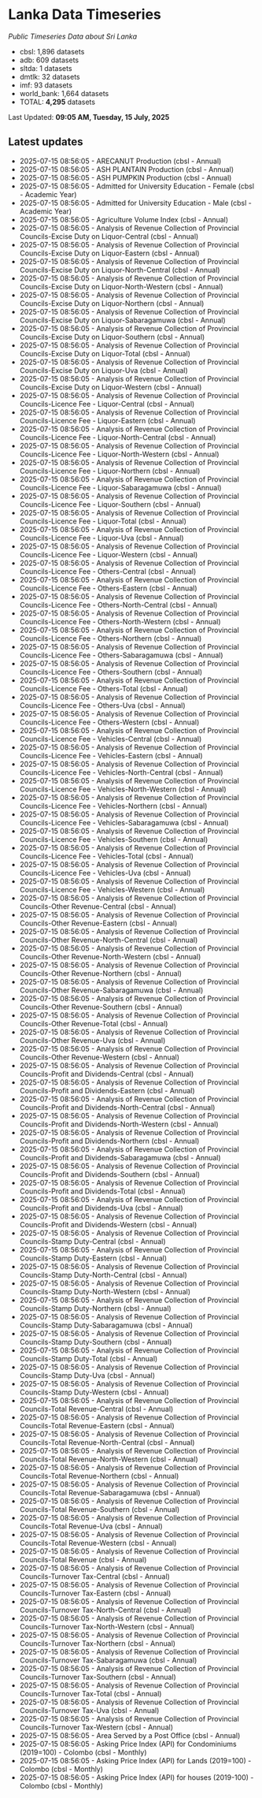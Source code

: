 # Lanka Data Timeseries
*Public Timeseries Data about Sri Lanka*

* cbsl: 1,896 datasets
* adb: 609 datasets
* sltda: 1 datasets
* dmtlk: 32 datasets
* imf: 93 datasets
* world_bank: 1,664 datasets
* TOTAL: **4,295** datasets

Last Updated: **09:05 AM, Tuesday, 15 July, 2025**

## Latest updates

* 2025-07-15 08:56:05 - ARECANUT Production (cbsl - Annual)
* 2025-07-15 08:56:05 - ASH PLANTAIN Production (cbsl - Annual)
* 2025-07-15 08:56:05 - ASH PUMPKIN Production (cbsl - Annual)
* 2025-07-15 08:56:05 - Admitted for University Education - Female (cbsl - Academic Year)
* 2025-07-15 08:56:05 - Admitted for University Education - Male (cbsl - Academic Year)
* 2025-07-15 08:56:05 - Agriculture Volume Index (cbsl - Annual)
* 2025-07-15 08:56:05 - Analysis of Revenue Collection of Provincial Councils-Excise Duty on Liquor-Central (cbsl - Annual)
* 2025-07-15 08:56:05 - Analysis of Revenue Collection of Provincial Councils-Excise Duty on Liquor-Eastern (cbsl - Annual)
* 2025-07-15 08:56:05 - Analysis of Revenue Collection of Provincial Councils-Excise Duty on Liquor-North-Central (cbsl - Annual)
* 2025-07-15 08:56:05 - Analysis of Revenue Collection of Provincial Councils-Excise Duty on Liquor-North-Western (cbsl - Annual)
* 2025-07-15 08:56:05 - Analysis of Revenue Collection of Provincial Councils-Excise Duty on Liquor-Northern (cbsl - Annual)
* 2025-07-15 08:56:05 - Analysis of Revenue Collection of Provincial Councils-Excise Duty on Liquor-Sabaragamuwa (cbsl - Annual)
* 2025-07-15 08:56:05 - Analysis of Revenue Collection of Provincial Councils-Excise Duty on Liquor-Southern (cbsl - Annual)
* 2025-07-15 08:56:05 - Analysis of Revenue Collection of Provincial Councils-Excise Duty on Liquor-Total (cbsl - Annual)
* 2025-07-15 08:56:05 - Analysis of Revenue Collection of Provincial Councils-Excise Duty on Liquor-Uva (cbsl - Annual)
* 2025-07-15 08:56:05 - Analysis of Revenue Collection of Provincial Councils-Excise Duty on Liquor-Western (cbsl - Annual)
* 2025-07-15 08:56:05 - Analysis of Revenue Collection of Provincial Councils-Licence Fee - Liquor-Central (cbsl - Annual)
* 2025-07-15 08:56:05 - Analysis of Revenue Collection of Provincial Councils-Licence Fee - Liquor-Eastern (cbsl - Annual)
* 2025-07-15 08:56:05 - Analysis of Revenue Collection of Provincial Councils-Licence Fee - Liquor-North-Central (cbsl - Annual)
* 2025-07-15 08:56:05 - Analysis of Revenue Collection of Provincial Councils-Licence Fee - Liquor-North-Western (cbsl - Annual)
* 2025-07-15 08:56:05 - Analysis of Revenue Collection of Provincial Councils-Licence Fee - Liquor-Northern (cbsl - Annual)
* 2025-07-15 08:56:05 - Analysis of Revenue Collection of Provincial Councils-Licence Fee - Liquor-Sabaragamuwa (cbsl - Annual)
* 2025-07-15 08:56:05 - Analysis of Revenue Collection of Provincial Councils-Licence Fee - Liquor-Southern (cbsl - Annual)
* 2025-07-15 08:56:05 - Analysis of Revenue Collection of Provincial Councils-Licence Fee - Liquor-Total (cbsl - Annual)
* 2025-07-15 08:56:05 - Analysis of Revenue Collection of Provincial Councils-Licence Fee - Liquor-Uva (cbsl - Annual)
* 2025-07-15 08:56:05 - Analysis of Revenue Collection of Provincial Councils-Licence Fee - Liquor-Western (cbsl - Annual)
* 2025-07-15 08:56:05 - Analysis of Revenue Collection of Provincial Councils-Licence Fee - Others-Central (cbsl - Annual)
* 2025-07-15 08:56:05 - Analysis of Revenue Collection of Provincial Councils-Licence Fee - Others-Eastern (cbsl - Annual)
* 2025-07-15 08:56:05 - Analysis of Revenue Collection of Provincial Councils-Licence Fee - Others-North-Central (cbsl - Annual)
* 2025-07-15 08:56:05 - Analysis of Revenue Collection of Provincial Councils-Licence Fee - Others-North-Western (cbsl - Annual)
* 2025-07-15 08:56:05 - Analysis of Revenue Collection of Provincial Councils-Licence Fee - Others-Northern (cbsl - Annual)
* 2025-07-15 08:56:05 - Analysis of Revenue Collection of Provincial Councils-Licence Fee - Others-Sabaragamuwa (cbsl - Annual)
* 2025-07-15 08:56:05 - Analysis of Revenue Collection of Provincial Councils-Licence Fee - Others-Southern (cbsl - Annual)
* 2025-07-15 08:56:05 - Analysis of Revenue Collection of Provincial Councils-Licence Fee - Others-Total (cbsl - Annual)
* 2025-07-15 08:56:05 - Analysis of Revenue Collection of Provincial Councils-Licence Fee - Others-Uva (cbsl - Annual)
* 2025-07-15 08:56:05 - Analysis of Revenue Collection of Provincial Councils-Licence Fee - Others-Western (cbsl - Annual)
* 2025-07-15 08:56:05 - Analysis of Revenue Collection of Provincial Councils-Licence Fee - Vehicles-Central (cbsl - Annual)
* 2025-07-15 08:56:05 - Analysis of Revenue Collection of Provincial Councils-Licence Fee - Vehicles-Eastern (cbsl - Annual)
* 2025-07-15 08:56:05 - Analysis of Revenue Collection of Provincial Councils-Licence Fee - Vehicles-North-Central (cbsl - Annual)
* 2025-07-15 08:56:05 - Analysis of Revenue Collection of Provincial Councils-Licence Fee - Vehicles-North-Western (cbsl - Annual)
* 2025-07-15 08:56:05 - Analysis of Revenue Collection of Provincial Councils-Licence Fee - Vehicles-Northern (cbsl - Annual)
* 2025-07-15 08:56:05 - Analysis of Revenue Collection of Provincial Councils-Licence Fee - Vehicles-Sabaragamuwa (cbsl - Annual)
* 2025-07-15 08:56:05 - Analysis of Revenue Collection of Provincial Councils-Licence Fee - Vehicles-Southern (cbsl - Annual)
* 2025-07-15 08:56:05 - Analysis of Revenue Collection of Provincial Councils-Licence Fee - Vehicles-Total (cbsl - Annual)
* 2025-07-15 08:56:05 - Analysis of Revenue Collection of Provincial Councils-Licence Fee - Vehicles-Uva (cbsl - Annual)
* 2025-07-15 08:56:05 - Analysis of Revenue Collection of Provincial Councils-Licence Fee - Vehicles-Western (cbsl - Annual)
* 2025-07-15 08:56:05 - Analysis of Revenue Collection of Provincial Councils-Other Revenue-Central (cbsl - Annual)
* 2025-07-15 08:56:05 - Analysis of Revenue Collection of Provincial Councils-Other Revenue-Eastern (cbsl - Annual)
* 2025-07-15 08:56:05 - Analysis of Revenue Collection of Provincial Councils-Other Revenue-North-Central (cbsl - Annual)
* 2025-07-15 08:56:05 - Analysis of Revenue Collection of Provincial Councils-Other Revenue-North-Western (cbsl - Annual)
* 2025-07-15 08:56:05 - Analysis of Revenue Collection of Provincial Councils-Other Revenue-Northern (cbsl - Annual)
* 2025-07-15 08:56:05 - Analysis of Revenue Collection of Provincial Councils-Other Revenue-Sabaragamuwa (cbsl - Annual)
* 2025-07-15 08:56:05 - Analysis of Revenue Collection of Provincial Councils-Other Revenue-Southern (cbsl - Annual)
* 2025-07-15 08:56:05 - Analysis of Revenue Collection of Provincial Councils-Other Revenue-Total (cbsl - Annual)
* 2025-07-15 08:56:05 - Analysis of Revenue Collection of Provincial Councils-Other Revenue-Uva (cbsl - Annual)
* 2025-07-15 08:56:05 - Analysis of Revenue Collection of Provincial Councils-Other Revenue-Western (cbsl - Annual)
* 2025-07-15 08:56:05 - Analysis of Revenue Collection of Provincial Councils-Profit and Dividends-Central (cbsl - Annual)
* 2025-07-15 08:56:05 - Analysis of Revenue Collection of Provincial Councils-Profit and Dividends-Eastern (cbsl - Annual)
* 2025-07-15 08:56:05 - Analysis of Revenue Collection of Provincial Councils-Profit and Dividends-North-Central (cbsl - Annual)
* 2025-07-15 08:56:05 - Analysis of Revenue Collection of Provincial Councils-Profit and Dividends-North-Western (cbsl - Annual)
* 2025-07-15 08:56:05 - Analysis of Revenue Collection of Provincial Councils-Profit and Dividends-Northern (cbsl - Annual)
* 2025-07-15 08:56:05 - Analysis of Revenue Collection of Provincial Councils-Profit and Dividends-Sabaragamuwa (cbsl - Annual)
* 2025-07-15 08:56:05 - Analysis of Revenue Collection of Provincial Councils-Profit and Dividends-Southern (cbsl - Annual)
* 2025-07-15 08:56:05 - Analysis of Revenue Collection of Provincial Councils-Profit and Dividends-Total (cbsl - Annual)
* 2025-07-15 08:56:05 - Analysis of Revenue Collection of Provincial Councils-Profit and Dividends-Uva (cbsl - Annual)
* 2025-07-15 08:56:05 - Analysis of Revenue Collection of Provincial Councils-Profit and Dividends-Western (cbsl - Annual)
* 2025-07-15 08:56:05 - Analysis of Revenue Collection of Provincial Councils-Stamp Duty-Central (cbsl - Annual)
* 2025-07-15 08:56:05 - Analysis of Revenue Collection of Provincial Councils-Stamp Duty-Eastern (cbsl - Annual)
* 2025-07-15 08:56:05 - Analysis of Revenue Collection of Provincial Councils-Stamp Duty-North-Central (cbsl - Annual)
* 2025-07-15 08:56:05 - Analysis of Revenue Collection of Provincial Councils-Stamp Duty-North-Western (cbsl - Annual)
* 2025-07-15 08:56:05 - Analysis of Revenue Collection of Provincial Councils-Stamp Duty-Northern (cbsl - Annual)
* 2025-07-15 08:56:05 - Analysis of Revenue Collection of Provincial Councils-Stamp Duty-Sabaragamuwa (cbsl - Annual)
* 2025-07-15 08:56:05 - Analysis of Revenue Collection of Provincial Councils-Stamp Duty-Southern (cbsl - Annual)
* 2025-07-15 08:56:05 - Analysis of Revenue Collection of Provincial Councils-Stamp Duty-Total (cbsl - Annual)
* 2025-07-15 08:56:05 - Analysis of Revenue Collection of Provincial Councils-Stamp Duty-Uva (cbsl - Annual)
* 2025-07-15 08:56:05 - Analysis of Revenue Collection of Provincial Councils-Stamp Duty-Western (cbsl - Annual)
* 2025-07-15 08:56:05 - Analysis of Revenue Collection of Provincial Councils-Total Revenue-Central (cbsl - Annual)
* 2025-07-15 08:56:05 - Analysis of Revenue Collection of Provincial Councils-Total Revenue-Eastern (cbsl - Annual)
* 2025-07-15 08:56:05 - Analysis of Revenue Collection of Provincial Councils-Total Revenue-North-Central (cbsl - Annual)
* 2025-07-15 08:56:05 - Analysis of Revenue Collection of Provincial Councils-Total Revenue-North-Western (cbsl - Annual)
* 2025-07-15 08:56:05 - Analysis of Revenue Collection of Provincial Councils-Total Revenue-Northern (cbsl - Annual)
* 2025-07-15 08:56:05 - Analysis of Revenue Collection of Provincial Councils-Total Revenue-Sabaragamuwa (cbsl - Annual)
* 2025-07-15 08:56:05 - Analysis of Revenue Collection of Provincial Councils-Total Revenue-Southern (cbsl - Annual)
* 2025-07-15 08:56:05 - Analysis of Revenue Collection of Provincial Councils-Total Revenue-Uva (cbsl - Annual)
* 2025-07-15 08:56:05 - Analysis of Revenue Collection of Provincial Councils-Total Revenue-Western (cbsl - Annual)
* 2025-07-15 08:56:05 - Analysis of Revenue Collection of Provincial Councils-Total Revenue (cbsl - Annual)
* 2025-07-15 08:56:05 - Analysis of Revenue Collection of Provincial Councils-Turnover Tax-Central (cbsl - Annual)
* 2025-07-15 08:56:05 - Analysis of Revenue Collection of Provincial Councils-Turnover Tax-Eastern (cbsl - Annual)
* 2025-07-15 08:56:05 - Analysis of Revenue Collection of Provincial Councils-Turnover Tax-North-Central (cbsl - Annual)
* 2025-07-15 08:56:05 - Analysis of Revenue Collection of Provincial Councils-Turnover Tax-North-Western (cbsl - Annual)
* 2025-07-15 08:56:05 - Analysis of Revenue Collection of Provincial Councils-Turnover Tax-Northern (cbsl - Annual)
* 2025-07-15 08:56:05 - Analysis of Revenue Collection of Provincial Councils-Turnover Tax-Sabaragamuwa (cbsl - Annual)
* 2025-07-15 08:56:05 - Analysis of Revenue Collection of Provincial Councils-Turnover Tax-Southern (cbsl - Annual)
* 2025-07-15 08:56:05 - Analysis of Revenue Collection of Provincial Councils-Turnover Tax-Total (cbsl - Annual)
* 2025-07-15 08:56:05 - Analysis of Revenue Collection of Provincial Councils-Turnover Tax-Uva (cbsl - Annual)
* 2025-07-15 08:56:05 - Analysis of Revenue Collection of Provincial Councils-Turnover Tax-Western (cbsl - Annual)
* 2025-07-15 08:56:05 - Area Served by a Post Office (cbsl - Annual)
* 2025-07-15 08:56:05 - Asking Price Index (API) for Condominiums (2019=100) - Colombo (cbsl - Monthly)
* 2025-07-15 08:56:05 - Asking Price Index (API) for Lands (2019=100) - Colombo (cbsl - Monthly)
* 2025-07-15 08:56:05 - Asking Price Index (API) for houses (2019-100) - Colombo (cbsl - Monthly)